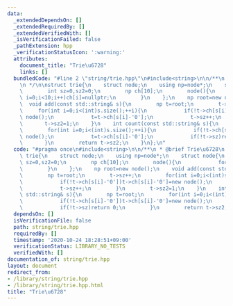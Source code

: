 ```yaml
---
data:
  _extendedDependsOn: []
  _extendedRequiredBy: []
  _extendedVerifiedWith: []
  _isVerificationFailed: false
  _pathExtension: hpp
  _verificationStatusIcon: ':warning:'
  attributes:
    document_title: "Trie\u6728"
    links: []
  bundledCode: "#line 2 \"string/trie.hpp\"\n#include<string>\n\n/**\n * @brief Trie\u6728\
    \n */\n\nstruct trie{\n    struct node;\n    using np=node*;\n    struct node{\n\
    \        int sz=0,sz2=0;\n        np ch[10];\n        node(){\n            for(int\
    \ i=0;i<10;i++)ch[i]=nullptr;\n        }\n    };\n    np root=new node();\n  \
    \  void add(const std::string& s){\n        np t=root;\n        t->sz++;\n   \
    \     for(int i=0;i<(int)s.size();++i){\n            if(!t->ch[s[i]-'0'])t->ch[s[i]-'0']=new\
    \ node();\n            t=t->ch[s[i]-'0'];\n            t->sz++;\n        }\n \
    \       t->sz2=1;\n    }\n    int count(const std::string& s){\n        np t=root;\n\
    \        for(int i=0;i<(int)s.size();++i){\n            if(!t->ch[s[i]-'0'])t->ch[s[i]-'0']=new\
    \ node();\n            t=t->ch[s[i]-'0'];\n            if(!t->sz)return 0;\n \
    \       }\n        return t->sz2;\n    }\n};\n"
  code: "#pragma once\n#include<string>\n\n/**\n * @brief Trie\u6728\n */\n\nstruct\
    \ trie{\n    struct node;\n    using np=node*;\n    struct node{\n        int\
    \ sz=0,sz2=0;\n        np ch[10];\n        node(){\n            for(int i=0;i<10;i++)ch[i]=nullptr;\n\
    \        }\n    };\n    np root=new node();\n    void add(const std::string& s){\n\
    \        np t=root;\n        t->sz++;\n        for(int i=0;i<(int)s.size();++i){\n\
    \            if(!t->ch[s[i]-'0'])t->ch[s[i]-'0']=new node();\n            t=t->ch[s[i]-'0'];\n\
    \            t->sz++;\n        }\n        t->sz2=1;\n    }\n    int count(const\
    \ std::string& s){\n        np t=root;\n        for(int i=0;i<(int)s.size();++i){\n\
    \            if(!t->ch[s[i]-'0'])t->ch[s[i]-'0']=new node();\n            t=t->ch[s[i]-'0'];\n\
    \            if(!t->sz)return 0;\n        }\n        return t->sz2;\n    }\n};"
  dependsOn: []
  isVerificationFile: false
  path: string/trie.hpp
  requiredBy: []
  timestamp: '2020-10-24 18:28:51+09:00'
  verificationStatus: LIBRARY_NO_TESTS
  verifiedWith: []
documentation_of: string/trie.hpp
layout: document
redirect_from:
- /library/string/trie.hpp
- /library/string/trie.hpp.html
title: "Trie\u6728"
---
```

